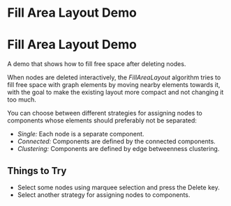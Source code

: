 <!--
 //////////////////////////////////////////////////////////////////////////////
 // @license
 // This file is part of yFiles for HTML 2.6.
 // Use is subject to license terms.
 //
 // Copyright (c) 2000-2023 by yWorks GmbH, Vor dem Kreuzberg 28,
 // 72070 Tuebingen, Germany. All rights reserved.
 //
 //////////////////////////////////////////////////////////////////////////////
-->
# Fill Area Layout Demo

# Fill Area Layout Demo

A demo that shows how to fill free space after deleting nodes.

When nodes are deleted interactively, the _FillAreaLayout_ algorithm tries to fill free space with graph elements by moving nearby elements towards it, with the goal to make the existing layout more compact and not changing it too much.

You can choose between different strategies for assigning nodes to components whose elements should preferably not be separated:

- _Single:_ Each node is a separate component.
- _Connected:_ Components are defined by the connected components.
- _Clustering:_ Components are defined by edge betweenness clustering.

## Things to Try

- Select some nodes using marquee selection and press the Delete key.
- Select another strategy for assigning nodes to components.
